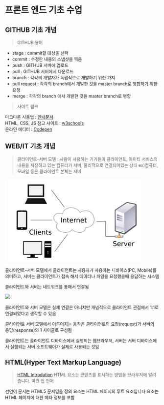# 프론트 엔드 기초 수업

## GITHUB 기초 개념

> GITHUB 용어

- stage : commit할 대상을 선택
- commit : 수정한 내용의 스냅샷을 찍음
- push : GITHUB 서버에 업로드
- pull : GITHUB 서버에서 다운로드
- branch : 각각의 개발자가 독립적으로 개발하기 위한 가지
- pull request : 각각의 branch에서 개발한 것을 master branch로 병합하기 위한 요청
- merge : 각각의 branch 에서 개발한 것을 master branch로 병합

> 사이트 링크

마크다운 사용법 : [안내문서](https://gist.github.com/ihoneymon/652be052a0727ad59601)<br/>
HTML, CSS, JS 참고 사이트 : [w3schools](https://www.w3schools.com/)<br/>
온라인 에디터 : [Codepen](https://codepen.io/pen/tour/welcome/start)

## WEB/IT 기초 개념

> 클라이언트-서버 모델 : 사람이 사용하는 기기들이 클라이언트, 아이티 서비스의 내용을 저장하고 있는 컴퓨터가 서버, 물리적으로 연결되어있는 상태
ex)컴퓨터,모바일 등은 클라이언트 본체는 서버
<img src="https://github.com/JOYONGSUN/20210320_start_frontend/blob/main/1200px-Client-server-model.svg.png" width="450px" />

클라이언트-서버 모델에서 클라이언트는 사용자가 사용하는 디바이스(PC, Mobile)를 의미하고, 서버는 클라이언트가 접속 해서 데이터나 파일을 요청했을때 응답하는 시스템

클라이언트와 서버는 네트워크를 통해서 연결됨

<img src="https://s3-ap-northeast-2.amazonaws.com/opentutorials-user-file/course/2614/4971.png" />

클라이언트와 서버 모델은 실제 연결은 아니지만 개념적으로 클라이언트 관점에서 1:1로 연결되었다고 생각할 수 있음

클라이언트 서버 모델에서 이루어지는 동작은 클라이언트의 요청(request)과 서버의 응답(response)의 1 사이클로 구성됨

클라이언트는 클라이언트 디바이스에서 실행되는 웹브라우저, 서버는 서버 디바이스에서 실행되는 서버 소프트웨어가 실제로 사용되는 것임

## HTML(Hyper Text Markup Language)

>[HTML Introdution](https://www.w3schools.com/html/html_intro.asp)
 HTML 요소는 콘텐츠를 표시하는 방법을 브라우저에 알려줍니다.
 마크 업 언어

<!DOCTYPE html>선언이 문서는 HTML5 문서임을 정의
<html>요소는 HTML 페이지의 루트 요소입니다
<head>요소는 HTML 페이지에 대한 메타 정보를 포함
<title>요소는 (브라우저의 제목 표시 줄이나 페이지의 탭에 표시되는) HTML 페이지의 제목을 지정합니다
<body>요소는 문서의 본문을 정의하고, 등 호, 단락, 이미지, 하이퍼 링크, 테이블,리스트, 모든 가시적 인 컨텐츠에 대한 컨테이너이고
<h1>요소는 큰 제목을 정의
<p>요소는 문단을 정의
  
  편집기 코드펜
  https://www.w3schools.com/html/html_basic.asp
-------------------------------------------------
html,css,js는클라이언트 브라우저가 해석(뿌려준다)랜더링한다
 해석=랜더링,컴파일링,인터프리팅
서버에서 처리하는 언어(처리해서 결과만 화면에):PHP,ASP,JSP

서버=IDC센터 컴퓨터 ex)KT 분당 IDC

라우터,게이트웨이=망구성     스마트폰 기지국

클라이언트 서버모델의 개념

푸쉬 알림/벳지?/칼럼?

메인브런치=마스터브렌치

서버소트웨어=서버

os/IIS설치(asp언어로개발)
리눅스/아파치소프트웨어서버설치(PHP언어,톰켓으로 자바사용)

클라이언트는 클라이언트 하드웨어에서 실행된 웹브라우저
네이버에 설치된 아파치가 서버



-------------------------------------------------

frontend 공부시작

문준석 선생님
ministori@naver.com
1,2.github
web/it 기초내용
html
3,4.css
5,6.js
example
1:20-2:30 -> 3:50
-------------------------------------------------
브라우저:크롬
컨트롤+링크클릭=새탭

<버전관리시스템>
tortoise svn(설치형:비공개작업)-setting
깃&깃허브(+협업)
cvs

<OS>
윈도우 < 맥os(리눅스기반or유닉스 기반) < 서버 리눅스
*리닉스 공부,리눅스 커널 책(리눅스 소스 공개)
*
안드로이드 ios

<cmd,bash>

깃허브에서 레파지토리 만들기
워드프레스-php개발자
서버개발자 php
cms
리모트워크

<프레임웤,애니메이션>
자바스크립트,제이쿼리-리엑트,앵귤러.vue.js

알고리즘

서버공부
아파치서버
아파치톰켓

웹서버
was
왓스-websphere 유지보수 전문인력
톰켓 내부 관련인력

프론트 자동화툴 벌크 인클루드시킨다
gulp.js 웹펙

sass css전처리 언어(css언어 프로그래밍 언어처럼 처리)

프론트 툴 공부

언어를공부할것인가 툴을 공부할것인가

프론트엔드 로드맵
---------------------------
깃허브
버전관리
레파지토리:저장소
커밋:
----------
<버전관리 커밋을 하기위한단계>
컴퓨터내 수정작업->stage:무대위에 올리는거->commit->스냅샷찍기->push 깃허브네트워크 반영
pull:push의 반대로 다운로드를 받는다(협업)
branch/master branch ->pull request 작업이 끝났다는 표시-> merge 합침

깃허브에서 만드는 문서
마크다운문서

마크업언어

약자의 뜻을 알면 이해하기 쉬움

WYSIWYG:워드,한글,파워포인트,포토샵

commit에 메모 이력을 남긴다

커밋 푸쉬 

소스트리 사용

ide 에디터

vscode 깃허브 접속
--------------------------
웹사이트 기술 표준 사이트 w3c

header tag

html 5.1버전

css grid layout

w3schools.com

자바:소프트개발언어

asp

웹기술=프론트엔드

코드펜


--------------

